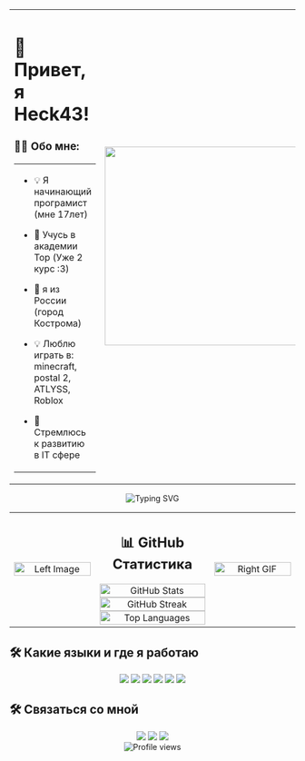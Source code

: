   <table width="100%">
    <tr>
      <td width="?5" align="left">
        
# 👋 Привет, я Heck43!

### 👨‍💻 Обо мне:
<table width="100%">
  <tr>
    <td width="500">
      
- 💡 Я начинающий програмист (мне 17лет)
- 🎯 Учусь в академии Top (Уже 2 курс :3)
- 🌱 я из России (город Кострома)
- 💡 Люблю играть в: minecraft, postal 2, ATLYSS, Roblox
- 🎯 Стремлюсь к развитию в IT сфере
      

    </td>
  </tr>
</table>
      </td>
      <td width="35%" align="right">
        <img src="https://i.imgur.com/0LEN1bo.png" width="600" height=350 alt="Profile Picture"/>
      </td>
    </tr>
  </table>
</div>

<div align="center">
  <img src="https://readme-typing-svg.herokuapp.com?font=Fira+Code&size=25&duration=3000&pause=1000&color=F7F7F7&center=true&vCenter=true&width=435&lines=Любитель+игр;Начинающий+програмист;like+Furry;Hi+all+users" alt="Typing SVG" />
</div>

<table width="100%">
<tr>
<td width="30%" align="center">

<img src="https://i.imgur.com/RlEi0DH.png" width="100%" alt="Left Image"/>

</td>

<td width="40%" align="center">

## 📊 GitHub Статистика

<img src="https://github-readme-stats.vercel.app/api?username=Heck43&show_icons=true&theme=radical" alt="GitHub Stats" width="100%" />

<img src="https://github-readme-streak-stats.herokuapp.com/?user=Heck43&theme=radical" alt="GitHub Streak" width="100%" />

<img src="https://github-readme-stats.vercel.app/api/top-langs/?username=Heck43&layout=compact&theme=radical" alt="Top Languages" width="100%" />

</td>

<td width="30%" align="center">

<img src="https://i.imgur.com/k8thJ0m.png" width="100%" alt="Right GIF"/>

</td>
</tr>
</table>

## 🛠️ Какие языки и где я работаю

<div align="center">
  <img src="https://img.shields.io/badge/-TypeScript-F7DF1E?style=flat-square&logo=Typescript&logoColor=black" />
  <img src="https://img.shields.io/badge/-C sharp-F7DF1E?style=flat-square&logo=C Sharp&logoColor=black" />
  <img src="https://img.shields.io/badge/-Python-3776AB?style=flat-square&logo=python&logoColor=white" />
  <img src="https://img.shields.io/badge/-HTML-E34F26?style=flat-square&logo=html&logoColor=white" />
  <img src="https://img.shields.io/badge/-Git-F05032?style=flat-square&logo=git&logoColor=white" />
  <img src="https://img.shields.io/badge/-VS%20Code-007ACC?style=flat-square&logo=visual-studio-code&logoColor=white" />
</div>

## 🛠️ Связаться со мной

<div align="center">
  <a href="mailto:lolnektyr@gmail.com"><img src="https://img.shields.io/badge/-Email-D14836?style=flat-square&logo=gmail&logoColor=white" /></a>
  <a href="https://t.me/Heck1337"><img src="https://img.shields.io/badge/-Telegram-2CA5E0?style=flat-square&logo=telegram&logoColor=white" /></a>
  <a href="https://discord.gg/BMTCDDbpFh"><img src="https://img.shields.io/badge/-Discord-7289DA?style=flat-square&logo=discord&logoColor=white" /></a>
<div align="center">
  <img src="https://komarev.com/ghpvc/?username=Heck43&style=flat-square&color=blueviolet" alt="Profile views" />
</div>

